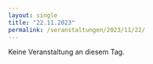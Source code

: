 ```yaml
---
layout: single
title: "22.11.2023"
permalink: /veranstaltungen/2023/11/22/
---
```


Keine Veranstaltung an diesem Tag.
